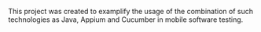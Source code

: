 This project was created to examplify the usage of the combination of such technologies as Java, Appium and Cucumber in mobile software testing.
